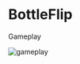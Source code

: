 ﻿# BottleFlip
Gameplay <br />

![gameplay](https://github.com/AtarioPZ/BottleFlip/assets/87065323/68d43f97-c666-49cd-86b2-08bc189ab933)

